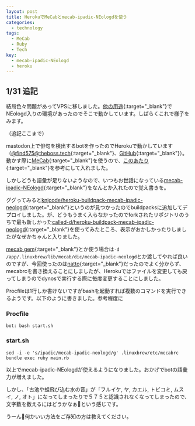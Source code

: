 ```yaml
---
layout: post
title: HerokuでMeCabとmecab-ipadic-NEologdを使う
categories:
  - technology
tags:
  - MeCab
  - Ruby
  - Tech
key:
  - mecab-ipadic-NEologd
  - heroku
---
```


## 1/31 追記
結局色々問題があってVPSに移しました。[他の用途](https://tootcloud.ml/){:target="_blank"}でNEologd入りの環境があったのでそこで動かしています。しばらくこれで様子をみます。

（追記ここまで）

mastodon上で俳句を検出するbotを作ったのでHerokuで動かしています（[@find575@theboss.tech](https://theboss.tech/@find575){:target="_blank"}、[GitHub](https://github.com/theoria24/FindHaiku4Mstdn){:target="_blank"}）。動かす際に[MeCab](http://taku910.github.io/mecab/){:target="_blank"}を使うので、[このあたり](https://qiita.com/shouta-dev/items/cd538a77f2b729333025){:target="_blank"}を参考にして入れました。

しかしどうも語彙が足りないようなので、いつもお世話になっている[mecab-ipadic-NEologd](https://github.com/neologd/mecab-ipadic-neologd){:target="_blank"}をなんとか入れたので覚え書きを。

ググってみると[knjcode/heroku-buildpack-mecab-ipadic-neologd](https://github.com/knjcode/heroku-buildpack-mecab-ipadic-neologd){:target="_blank"}というのが見つかったのでbuildpacksに追加してデプロイしました。が、どうもうまく入らなかったのでforkされたリポジトリのうちで最も新しかった[called-d/heroku-buildpack-mecab-ipadic-neologd](https://github.com/called-d/heroku-buildpack-mecab-ipadic-neologd){:target="_blank"}を使ってみたところ、表示がおかしかったりしましたがなぜかちゃんと入りました。

[mecab gem](https://github.com/markburns/mecab){:target="_blank"}とか使う場合は`-d /app/.linuxbrew/lib/mecab/dic/mecab-ipadic-neologd`とか渡してやれば良いのですが、今回使ったのは[natto](https://github.com/buruzaemon/natto){:target="_blank"}だったのでよく分からず、mecabrcを書き換えることにしましたが、Herokuではファイルを変更しても戻ってしまうのでdynosで実行する際に毎度変更することにしました。

Procfileは1行しか書けないですがbashを起動すれば複数のコマンドを実行できるようです。以下のように書きました。参考程度に

### Procfile
    bot: bash start.sh

### start.sh
    sed -i -e 's/ipadic/mecab-ipadic-neologd/g' .linuxbrew/etc/mecabrc
    bundle exec ruby main.rb

以上でmecab-ipadic-NEologdが使えるようになりました。おかげでbotの語彙力が増えました。

しかし、「古池や蛙飛び込む水の音」が「フルイケ, ヤ, カエル, トビコミ, ムスイ, ノ, オト」になってしまったりで５７５と認識されなくなってしまったので、文字数を数えるにはどうかなぁ🤔という感じです。

うーん🤔何かいい方法をご存知の方は教えてください。
